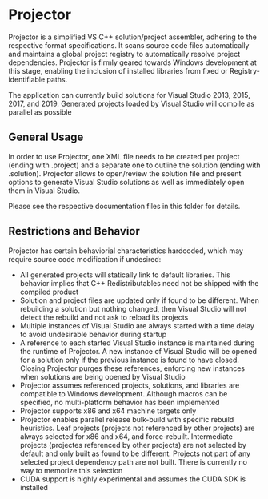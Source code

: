 # Projector

Projector is a simplified VS C++ solution/project assembler, adhering to the respective format specifications.
It scans source code files automatically and maintains a global project registry to automatically resolve project dependencies.
Projector is firmly geared towards Windows development at this stage, enabling the inclusion of installed libraries from fixed or Registry-identifiable paths.

The application can currently build solutions for Visual Studio 2013, 2015, 2017, and 2019.
Generated projects loaded by Visual Studio will compile as parallel as possible

 

## General Usage

In order to use Projector, one XML file needs to be created per project (ending with .project) and a separate one to outline the solution (ending with .solution).
Projector allows to open/review the solution file and present options to generate Visual Studio solutions as well as immediately open them in Visual Studio.

Please see the respective documentation files in this folder for details.

## Restrictions and Behavior

Projector has certain behaviorial characteristics hardcoded, which may require source code modification if undesired:

* All generated projects will statically link to default libraries. This behavior implies that C++ Redistributables need not be shipped with the compiled product
* Solution and project files are updated only if found to be different. When rebuilding a solution but nothing changed, then Visual Studio will not detect the rebuild and not ask to reload its projects
* Multiple instances of Visual Studio are always started with a time delay to avoid undesirable behavior during startup
* A reference to each started Visual Studio instance is maintained during the runtime of Projector. A new instance of Visual Studio will be opened for a solution only if the previous instance is found to have closed. Closing Projector purges these references, enforcing new instances when solutions are being opened by Visual Studio
* Projector assumes referenced projects, solutions, and libraries are compatible to Windows development. Although macros can be specified, no multi-platform behavior has been implemented
* Projector supports x86 and x64 machine targets only
* Projector enables parallel release bulk-build with specific rebuild heuristics. Leaf projects (projects not referenced by other projects) are always selected for x86 and x64, and force-rebuilt. Intermediate projects (projectes referenced by other projects) are not selected by default and only built as found to be different. Projects not part of any selected project dependency path are not built. There is currently no way to memorize this selection
* CUDA support is highly experimental and assumes the CUDA SDK is installed
